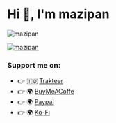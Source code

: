 # Hi 👋, I'm mazipan


<p><img src="https://github-readme-stats.vercel.app/api?username=mazipan&show_icons=true&theme=nightowl&locale=en" alt="mazipan" /></p>


<p><a href="https://github.com/ryo-ma/github-profile-trophy"><img src="https://github-profile-trophy.vercel.app/?username=mazipan&row=3&column=3&margin-w=15&margin-h=15&theme=dracula&no-bg=true&no-frame=true" alt="mazipan" /></a></p>


### Support me on:

- 👉 🇮🇩 [Trakteer](https://trakteer.id/mazipan?utm_source=github)
- 👉 🌍 [BuyMeACoffe](https://www.buymeacoffee.com/mazipan?utm_source=github)
- 👉 🌍 [Paypal](https://www.paypal.me/mazipan?utm_source=github)
- 👉 🌍 [Ko-Fi](https://ko-fi.com/mazipan)
